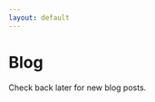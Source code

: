 ```yaml
---
layout: default
---
```


# Blog

Check back later for new blog posts.

<!--
## Possible future topics

+ Training models: firehose vs. competence
+ Pull-based vs. push-based
+ Which language to learn first
+ Ruby: performance on Classes and Primes with 2.6.5, TruffleRuby, and JRuby
+ Ruby: performance impact of inlining methods. E.g., in Primes, inlining `factor?` has huge impact with 2.6.5, but zero impact with TruffleRuby.
-->
